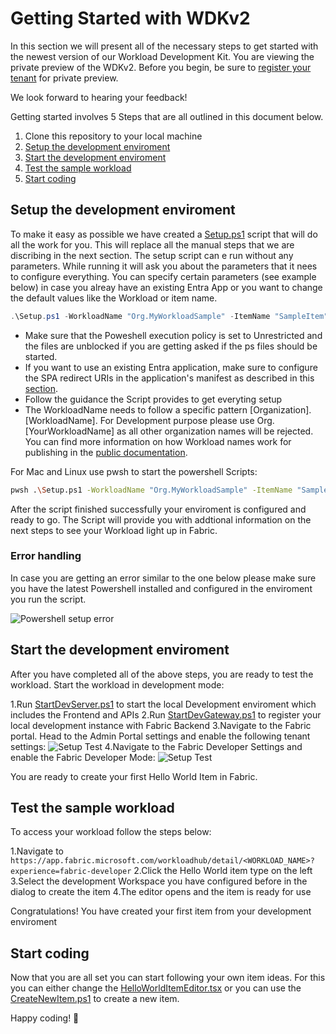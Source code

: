 
# Getting Started with WDKv2

In this section we will present all of the necessary steps to get started with the newest version of our Workload Development Kit. You are viewing the private preview of the WDKv2. Before you begin, be sure to [register your tenant](WDKv2-Introduction.md#register-for-private-preview) for private preview.

We look forward to hearing your feedback!

Getting started involves 5 Steps that are all outlined in this document below.

1. Clone this repository to your local machine
2. [Setup the development enviroment](#setup-the-development-enviroment)
3. [Start the development enviroment](#start-the-development-enviroment)
4. [Test the sample workload](#test-the-sample-workload)
5. [Start coding](#start-coding)

## Setup the development enviroment

To make it easy as possible we have created a [Setup.ps1](../scripts/Setup/Setup.ps1) script that will do all the work for you. This will replace all the manual steps that we are discribing in the next section. The setup script can e run without any parameters. While running it will ask you about the parameters that it nees to configure everything. You can specify certain parameters (see example below) in case you alreay have an existing Entra App or you want to change the default values like the Workload or item name.

```powershell
.\Setup.ps1 -WorkloadName "Org.MyWorkloadSample" -ItemName "SampleItem" -FrontendAppId "00000000-0000-0000-0000-000000000000"
```

* Make sure that the Poweshell execution policy is set to Unrestricted and the files are unblocked if you are getting asked if the ps files should be started.
* If you want to use an existing Entra application, make sure to configure the SPA redirect URIs in the application's manifest as described in this [section](./WDKv2-Setup-Manual.md#register-a-frontend-entra-application).
* Follow the guidance the Script provides to get everyting setup
* The WorkloadName needs to follow a specific pattern [Organization].[WorkloadName]. For Development purpose please use Org.[YourWorkloadName] as all other organization names will be rejected. You can find more information on how Workload names work for publishing in the [public documentation](https://learn.microsoft.com/en-us/fabric/workload-development-kit/publish-workload-flow).

For Mac and Linux use pwsh to start the powershell Scripts:

```bash
pwsh .\Setup.ps1 -WorkloadName "Org.MyWorkloadSample" -ItemName "SampleItem" -FrontendAppId "00000000-0000-0000-0000-000000000000" 
```

After the script finished successfully your enviroment is configured and ready to go. The Script will provide you with addtional information on the next steps to see your Workload light up in Fabric.

### Error handling

In case you are getting an error similar to the one below please make sure you have the latest Powershell installed and configured in the enviroment you run the script.

![Powershell setup error](./media/Powershell-setup-error.png)

## Start the development enviroment

After you have completed all of the above steps, you are ready to test the workload.
Start the workload in development mode:

1.Run [StartDevServer.ps1](../scripts/Run/StartDevServer.ps1) to start the local Development enviroment which includes the Frontend and APIs
2.Run [StartDevGateway.ps1](../scripts/Run/StartDevGateway.ps1) to register your local development instance with Fabric Backend
3.Navigate to the Fabric portal. Head to the Admin Portal settings and enable the following tenant settings:
  ![Setup Test](./media/Setup-Test-1.jpg)
4.Navigate to the Fabric Developer Settings and enable the Fabric Developer Mode:
   ![Setup Test](./media/Setup-Test-2.jpg)

You are ready to create your first Hello World Item in Fabric.

## Test the sample workload

To access your workload follow the steps below:

1.Navigate to `https://app.fabric.microsoft.com/workloadhub/detail/<WORKLOAD_NAME>?experience=fabric-developer`
2.Click the Hello World item type on the left
3.Select the development Workspace you have configured before in the dialog to create the item
4.The editor opens and the item is ready for use

Congratulations! You have created your first item from your development enviroment

## Start coding

Now that you are all set you can start following your own item ideas. For this you can either change the [HelloWorldItemEditor.tsx](../Workload/app/items/HelloWorldItem/HelloWorldItemEditor.tsx) or you can use the [CreateNewItem.ps1](../scripts/Setup/CreateNewItem.ps1) to create a new item.

Happy coding! 🚀
